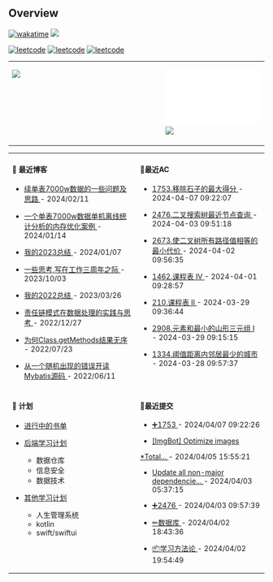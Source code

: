 
## Overview

[![wakatime](https://wakatime.com/badge/user/78591c59-95d5-4479-b2fc-988c35f31d59.svg)](https://wakatime.com/@78591c59-95d5-4479-b2fc-988c35f31d59) ![](https://gpvc.arturio.dev/0xcaffebabe)

[![leetcode](https://leetcode-badge.ismy.wang/ranking)](https://leetcode.cn/u/0xcaffebabe/) [![leetcode](https://leetcode-badge.ismy.wang/solved)](https://leetcode.cn/u/0xcaffebabe/) [![leetcode](https://leetcode-badge.ismy.wang/ac)](https://leetcode.cn/u/0xcaffebabe/)

<table border="0">
  <tr border="0">

  <td valign="top" width="60%">

  ![](https://github-readme-stats.vercel.app/api/wakatime?username=0xcaffebabe&layout=compact&langs_count=12&theme=dark&range=all_time)

  </td>

  <td valign="top" width="40%">

  ![](https://raw.githubusercontent.com/0xcaffebabe/github-stats/master/generated/overview.svg)
  ![](https://github-profile-summary-cards.vercel.app/api/cards/productive-time?username=0xcaffebabe&theme=github_dark&utcOffset=8)

  </td>
  </tr>

</table>

<table>

<tr>
<td valign="top" width="50%">

#### 📖 最近博客


* <a href="https://0xcaffebabe.github.io/%E5%A4%A7%E6%95%B0%E6%8D%AE/2024/02/11/%E7%BB%AD%E5%8D%95%E8%A1%A87000w%E6%95%B0%E6%8D%AE%E7%9A%84%E4%B8%80%E4%BA%9B%E9%97%AE%E9%A2%98%E5%8F%8A%E6%80%9D%E8%B7%AF.html" target="_blank"> 续单表7000w数据的一些问题及思路 </a> - 2024/02/11 

    
* <a href="https://0xcaffebabe.github.io/%E5%A4%A7%E6%95%B0%E6%8D%AE/2024/01/14/%E4%B8%80%E4%B8%AA%E5%8D%95%E8%A1%A87000w%E6%95%B0%E6%8D%AE%E5%8D%95%E6%9C%BA%E7%A6%BB%E7%BA%BF%E7%BB%9F%E8%AE%A1%E5%88%86%E6%9E%90%E7%9A%84%E5%86%85%E5%AD%98%E4%BC%98%E5%8C%96%E6%A1%88%E4%BE%8B.html" target="_blank"> 一个单表7000w数据单机离线统计分析的内存优化案例 </a> - 2024/01/14 

    
* <a href="https://0xcaffebabe.github.io/%E4%BA%BA%E7%94%9F/2024/01/07/%E6%88%91%E7%9A%842023%E6%80%BB%E7%BB%93.html" target="_blank"> 我的2023总结 </a> - 2024/01/07 

    
* <a href="https://0xcaffebabe.github.io/%E4%BA%BA%E7%94%9F/2023/10/03/%E4%B8%80%E4%BA%9B%E6%80%9D%E8%80%83,%E5%86%99%E5%9C%A8%E5%B7%A5%E4%BD%9C%E4%B8%89%E5%91%A8%E5%B9%B4%E4%B9%8B%E9%99%85.html" target="_blank"> 一些思考,写在工作三周年之际 </a> - 2023/10/03 

    
* <a href="https://0xcaffebabe.github.io/%E4%BA%BA%E7%94%9F/2023/03/26/%E6%88%91%E7%9A%842022%E6%80%BB%E7%BB%93.html" target="_blank"> 我的2022总结 </a> - 2023/03/26 

    
* <a href="https://0xcaffebabe.github.io/%E8%AE%BE%E8%AE%A1%E6%A8%A1%E5%BC%8F/2022/12/27/%E8%B4%A3%E4%BB%BB%E9%93%BE%E6%A8%A1%E5%BC%8F%E5%9C%A8%E6%95%B0%E6%8D%AE%E5%A4%84%E7%90%86%E7%9A%84%E5%AE%9E%E8%B7%B5%E4%B8%8E%E6%80%9D%E8%80%83.html" target="_blank"> 责任链模式在数据处理的实践与思考 </a> - 2022/12/27 

    
* <a href="https://0xcaffebabe.github.io/jvm/2022/07/23/%E4%B8%BA%E4%BD%95Class.getMethods%E7%BB%93%E6%9E%9C%E6%97%A0%E5%BA%8F.html" target="_blank"> 为何Class.getMethods结果无序 </a> - 2022/07/23 

    
* <a href="https://0xcaffebabe.github.io/java/2022/06/11/%E4%BB%8E%E4%B8%80%E4%B8%AA%E9%9A%8F%E6%9C%BA%E5%87%BA%E7%8E%B0%E7%9A%84%E9%94%99%E8%AF%AF%E5%BC%80%E8%AF%BBMybatis%E6%BA%90%E7%A0%81.html" target="_blank"> 从一个随机出现的错误开读Mybatis源码 </a> - 2022/06/11 

        

</td>

<td valign="top" width="50%">

#### 🔋最近AC


  * <a href="https://leetcode.cn/submissions/detail/520789801" target="_blank"> 1753.移除石子的最大得分 </a> - 2024-04-07 09:22:07 

    
  * <a href="https://leetcode.cn/submissions/detail/519671787" target="_blank"> 2476.二叉搜索树最近节点查询 </a> - 2024-04-03 09:51:18 

    
  * <a href="https://leetcode.cn/submissions/detail/519294289" target="_blank"> 2673.使二叉树所有路径值相等的最小代价 </a> - 2024-04-02 09:56:35 

    
  * <a href="https://leetcode.cn/submissions/detail/518904724" target="_blank"> 1462.课程表 IV </a> - 2024-04-01 09:28:57 

    
  * <a href="https://leetcode.cn/submissions/detail/517892801" target="_blank"> 210.课程表 II </a> - 2024-03-29 09:36:44 

    
  * <a href="https://leetcode.cn/submissions/detail/517887503" target="_blank"> 2908.元素和最小的山形三元组 I </a> - 2024-03-29 09:15:15 

    
  * <a href="https://leetcode.cn/submissions/detail/517511370" target="_blank"> 1334.阈值距离内邻居最少的城市 </a> - 2024-03-28 09:57:37 

    

</td>

</tr>

<tr>

<td valign="top" width="50%">

#### 📝 计划

- [进行中的书单](https://github.com/users/0xcaffebabe/projects/4)


- [后端学习计划](https://github.com/users/0xcaffebabe/projects/1)
  - 数据仓库
  - 信息安全
  - 数据技术


- [其他学习计划](https://github.com/users/0xcaffebabe/projects/3)
  - 人生管理系统
  - kotlin
  - swift/swiftui


<td>

#### 🌴最近提交


  * <a href="https://github.com/0xcaffebabe/leetcode/commit/db9bcbf5b982cef035b87d092e202765b20f3b73" target="_blank"> ➕1753 </a> - 2024/04/07 09:22:26 

    
  * <a href="https://github.com/0xcaffebabe/note/commit/b9638df09936c196565ff6361aed92f0454d40b4" target="_blank"> [ImgBot] Optimize images

*Total... </a> - 2024/04/05 15:55:21 

    
  * <a href="https://github.com/0xcaffebabe/note/commit/67e36b86083c32efe787ec4c8c210061e4e2d28d" target="_blank"> Update all non-major dependencie... </a> - 2024/04/03 05:37:15 

    
  * <a href="https://github.com/0xcaffebabe/leetcode/commit/c8264696018cb8c192fb1ec93478e985a25a2312" target="_blank"> ➕2476 </a> - 2024/04/03 09:57:39 

    
  * <a href="https://github.com/0xcaffebabe/note/commit/b5ca237b4d2ce050f4dd0918af4cb0be969b0b02" target="_blank"> ✏数据库 </a> - 2024/04/02 18:43:36 

    
  * <a href="https://github.com/0xcaffebabe/note/commit/d4f6d9a3713a8c24905a8673db8d118596d65d30" target="_blank"> 📦学习方法论 </a> - 2024/04/02 19:54:49 

    

</td>

</tr>

</table>

